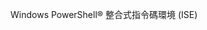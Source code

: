 <Token xmlns:xlink="http://www.w3.org/1999/xlink">Windows PowerShell® 整合式指令碼環境 (ISE)</Token>

<!--HONumber=Apr16_HO1-->


